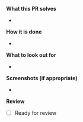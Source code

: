 **What this PR solves**

-

**How it is done**

-

**What to look out for**

-

**Screenshots (if appropriate)**

-

**Review**

- [ ] Ready for review
